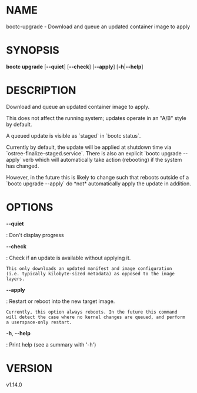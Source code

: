 # NAME

bootc-upgrade - Download and queue an updated container image to apply

# SYNOPSIS

**bootc upgrade** \[**\--quiet**\] \[**\--check**\] \[**\--apply**\]
\[**-h**\|**\--help**\]

# DESCRIPTION

Download and queue an updated container image to apply.

This does not affect the running system; updates operate in an \"A/B\"
style by default.

A queued update is visible as \`staged\` in \`bootc status\`.

Currently by default, the update will be applied at shutdown time via
\`ostree-finalize-staged.service\`. There is also an explicit \`bootc
upgrade \--apply\` verb which will automatically take action (rebooting)
if the system has changed.

However, in the future this is likely to change such that reboots
outside of a \`bootc upgrade \--apply\` do \*not\* automatically apply
the update in addition.

# OPTIONS

**\--quiet**

:   Don\'t display progress

**\--check**

:   Check if an update is available without applying it.

    This only downloads an updated manifest and image configuration
    (i.e. typically kilobyte-sized metadata) as opposed to the image
    layers.

**\--apply**

:   Restart or reboot into the new target image.

    Currently, this option always reboots. In the future this command
    will detect the case where no kernel changes are queued, and perform
    a userspace-only restart.

**-h**, **\--help**

:   Print help (see a summary with \'-h\')

# VERSION

v1.14.0
